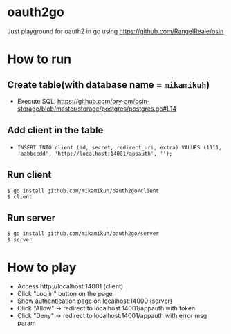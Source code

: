# oauth2go
Just playground for oauth2 in go using https://github.com/RangelReale/osin


# How to run

## Create table(with database name = `mikamikuh`)
* Execute SQL: https://github.com/ory-am/osin-storage/blob/master/storage/postgres/postgres.go#L14

## Add client in the table
* `INSERT INTO client (id, secret, redirect_uri, extra) VALUES (1111, 'aabbccdd', 'http://localhost:14001/appauth', '');`

## Run client
```
$ go install github.com/mikamikuh/oauth2go/client
$ client
```
## Run server
```
$ go install github.com/mikamikuh/oauth2go/server
$ server
```

# How to play
* Access http://localhost:14001 (client)
* Click "Log in" button on the page
* Show authentication page on localhost:14000 (server)
* Click "Allow" -> redirect to localhost:14001/appauth with token
* Click "Deny" -> redirect to localhost:14001/appauth with error msg param
